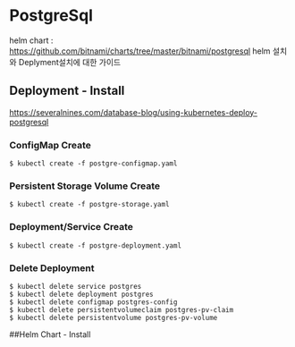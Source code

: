 # PostgreSql
helm chart : https://github.com/bitnami/charts/tree/master/bitnami/postgresql
helm 설치와 Deplyment설치에 대한 가이드

## Deployment - Install
https://severalnines.com/database-blog/using-kubernetes-deploy-postgresql
### ConfigMap Create
```
$ kubectl create -f postgre-configmap.yaml
```
### Persistent Storage Volume Create
```
$ kubectl create -f postgre-storage.yaml
```
### Deployment/Service Create
```
$ kubectl create -f postgre-deployment.yaml
```
### Delete Deployment
```
$ kubectl delete service postgres
$ kubectl delete deployment postgres
$ kubectl delete configmap postgres-config
$ kubectl delete persistentvolumeclaim postgres-pv-claim
$ kubectl delete persistentvolume postgres-pv-volume
```

##Helm Chart - Install
```

```